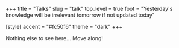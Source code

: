 +++
title = "Talks"
slug = "talk"
top_level = true
foot = "Yesterday's knowledge will be irrelevant tomorrow if not updated today"

[style]
    accent = "#fc50f6"
    theme = "dark"
+++

Nothing else to see here... Move along!
